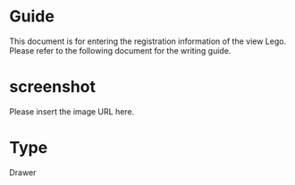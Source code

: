 # Guide
This document is for entering the registration information of the view Lego. Please refer to the following document for the writing guide.

# screenshot
Please insert the image URL here.

# Type
Drawer